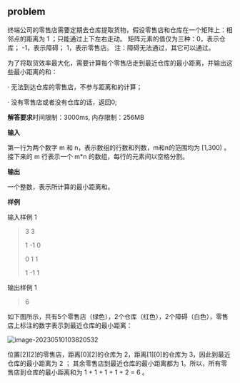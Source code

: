 ## problem

终端公司的零售店需要定期去仓库提取货物，假设零售店和仓库在一个矩阵上：相邻点的距离为 1 ；只能通过上下左右走动。
 矩阵元素的值仅为三种：0，表示仓库； -1，表示障碍； 1，表示零售店。 注：障碍无法通过，其它可以通过。

为了将取货效率最大化，需要计算每个零售店走到最近仓库的最小距离，并输出这些最小距离的和：

·     无法到达仓库的零售店，不参与距离和的计算；

·     没有零售店或者没有仓库的话，返回0;

**解答要求**时间限制：3000ms, 内存限制：256MB

**输入**

第一行为两个数字 m 和 n，表示数组的行数和列数，m和n的范围均为 [1,300) 。
 接下来的 m 行表示一个 m*n 的数组，每行的元素间以空格分割。

**输出**

一个整数，表示所计算的最小距离和。

**样例**

输入样例 1 

>3 3
>
>1 -1 0
>
>0 1 1
>
>1 -1 1

输出样例 1

> 6

如下图所示，共有5个零售店（绿色），2个仓库（红色），2个障碍（白色），零售店上标注的数字表示到最近仓库的最小距离：

![image-20230510103820532](C:\Users\34649\AppData\Roaming\Typora\typora-user-images\image-20230510103820532.png)

位置[2][2]的零售店，距离[0][2]的仓库为 2，距离[1][0]的仓库为 3，因此到最近仓库的最小距离为 2 ； 其余零售店到最近仓库的最小距离都为 1。所以，所有零售店到仓库的最小距离和为 1 + 1 + 1 + 1 + 2 = 6 。

